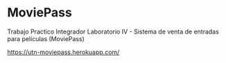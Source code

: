 # MoviePass
Trabajo Practico Integrador Laboratorio IV - Sistema de venta de entradas para películas (MoviePass)

https://utn-moviepass.herokuapp.com/
